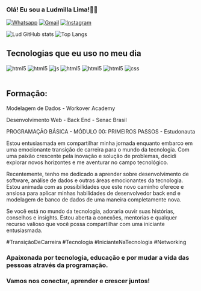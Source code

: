 

### Olá! Eu sou a Ludmilla Lima!🫰👋



[![Whatsapp](https://img.shields.io/badge/WhatsApp-25D366?style=for-the-badge&logo=whatsapp&logoColor=white)](https://wa.me/5562982210222)
[![Gmail](https://img.shields.io/badge/Gmail-D14836?style=for-the-badge&logo=gmail&logoColor=white)](mailto:ludmillalimalima242@gmail.com)
[![Instagram](https://img.shields.io/badge/Instagram-E4405F?style=for-the-badge&logo=instagram&logoColor=white)](https://instagram.com/ludlimalima)




![Lud GitHub stats](https://github-readme-stats.vercel.app/api?username=ludlima&show_icons=true&theme=cobalt&count_private=true)
![Top Langs](https://github-readme-stats.vercel.app/api/top-langs/?username=ludlima&demo=true)

## Tecnologias que eu uso no meu dia

<div style="display: inline_block">
  <img align="center" alt="html5" src="https://img.shields.io/badge/Python-14354C?style=for-the-badge&logo=python&logoColor=white" />
  <img align="center" alt="html5" src="https://img.shields.io/badge/C%23-239120?style=for-the-badge&logo=c-sharp&logoColor=white" />
  <img align="center" alt="js" src="https://img.shields.io/badge/JavaScript-F7DF1E?style=for-the-badge&logo=javascript&logoColor=black" />  
  <img align="center" alt="html5" src="https://img.shields.io/badge/PostgreSQL-316192?style=for-the-badge&logo=postgresql&logoColor=white" />
  <img align="center" alt="html5" src="https://img.shields.io/badge/MySQL-00000F?style=for-the-badge&logo=mysql&logoColor=white" />  
  <img align="center" alt="html5" src="https://img.shields.io/badge/HTML5-E34F26?style=for-the-badge&logo=html5&logoColor=white" />
  <img align="center" alt="css" src="https://img.shields.io/badge/CSS3-1572B6?style=for-the-badge&logo=css3&logoColor=white" />
  </div><br/>



## Formação:

Modelagem de Dados - Workover Academy

Desenvolvimento Web - Back End - Senac Brasil

PROGRAMAÇÃO BÁSICA - MÓDULO 00: PRIMEIROS PASSOS - Estudonauta



Estou entusiasmada em compartilhar minha jornada enquanto embarco em uma emocionante transição de carreira para o mundo da tecnologia. Com uma paixão crescente pela inovação e solução de problemas, decidi explorar novos horizontes e me aventurar no campo tecnológico.

Recentemente, tenho me dedicado a aprender sobre desenvolvimento de software, análise de dados e outras áreas emocionantes da tecnologia. Estou animada com as possibilidades que este novo caminho oferece e ansiosa para aplicar minhas habilidades de desenvolvedor back end e modelagem de banco de dados de uma maneira completamente nova.

Se você está no mundo da tecnologia, adoraria ouvir suas histórias, conselhos e insights. Estou aberta a conexões, mentorias e qualquer recurso valioso que você possa compartilhar com uma iniciante entusiasmada.

#TransiçãoDeCarreira #Tecnologia #InicianteNaTecnologia #Networking

### Apaixonada por tecnologia, educação e por mudar a vida das pessoas através da programação.
### Vamos nos conectar, aprender e crescer juntos!




